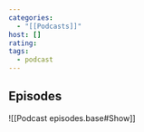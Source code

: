 ```yaml
---
categories:
  - "[[Podcasts]]"
host: []
rating: 
tags:
  - podcast
---
```

## Episodes

![[Podcast episodes.base#Show]]
